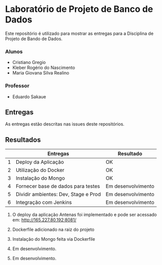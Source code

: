 # Laboratório de Projeto de Banco de Dados

Este repositório é utilizado para mostrar as entregas para a Disciplina de Projeto de Bando de Dados. 

### Alunos
- Cristiano Gregio
- Kleber Rogério do Nascimento
- Maria Giovana Silva Realino

### Professor
- Eduardo Sakaue


## Entregas

As entregas estão descritas nas issues deste repositórios.

## Resultados

|   | Entregas                             | Resultado          |
|---|--------------------------------------|--------------------|
| 1 | Deploy da Aplicação                  |         OK         |
| 2 | Utilização do Docker                 |         OK         |
| 3 | Instalação do Mongo                  |         OK         |
| 4 | Fornecer base de dados para testes   | Em desenvolvimento |
| 5 | Dividir ambientes: Dev, Stage e Prod | Em desenvolvimento |
| 6 | Integração com Jenkins               | Em desenvolvimento |



1. O deploy da aplicação Antenas foi implementado e pode ser acessado em: http://165.227.80.192:8081/

2. Dockerfile adicionado na raiz do projeto

3. Instalação do Mongo feita via Dockerfile

4. Em desenvolvimento.

5. Em desenvolvimento.
